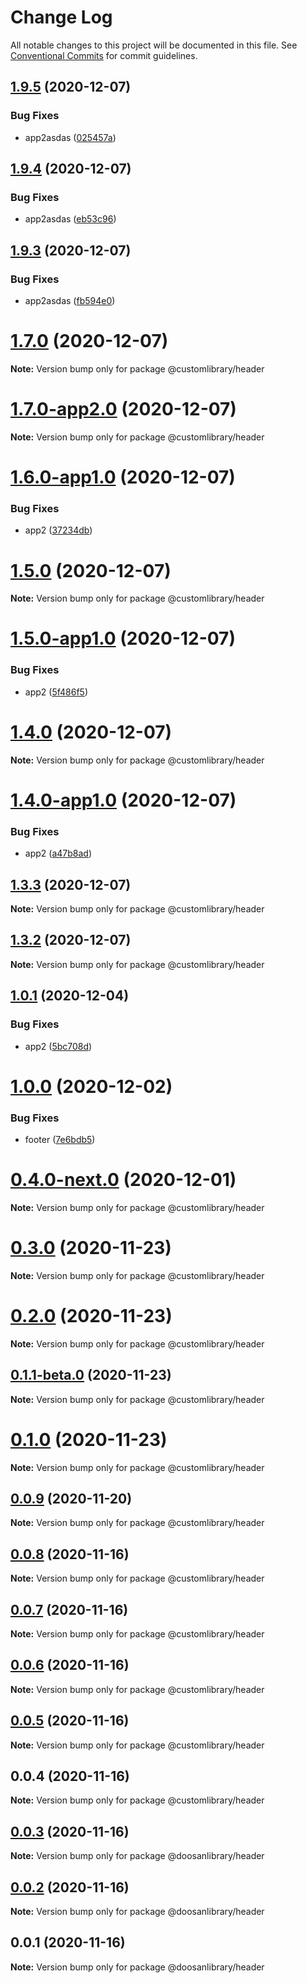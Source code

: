 # Change Log

All notable changes to this project will be documented in this file.
See [Conventional Commits](https://conventionalcommits.org) for commit guidelines.

## [1.9.5](https://github.com/aspulnik/lerna-test/compare/v1.9.4...v1.9.5) (2020-12-07)


### Bug Fixes

* app2asdas ([025457a](https://github.com/aspulnik/lerna-test/commit/025457aefec49e1252b52a3c6b4a521618179876))





## [1.9.4](https://github.com/aspulnik/lerna-test/compare/v1.9.3...v1.9.4) (2020-12-07)


### Bug Fixes

* app2asdas ([eb53c96](https://github.com/aspulnik/lerna-test/commit/eb53c9605862e0c9d0ca3380ab5567b098d67d92))





## [1.9.3](https://github.com/aspulnik/lerna-test/compare/v1.9.2...v1.9.3) (2020-12-07)


### Bug Fixes

* app2asdas ([fb594e0](https://github.com/aspulnik/lerna-test/commit/fb594e0d507719220e7b743b3e8c0acf26d0fb82))





# [1.7.0](https://github.com/aspulnik/lerna-test/compare/v1.7.0-app2.0...v1.7.0) (2020-12-07)

**Note:** Version bump only for package @customlibrary/header





# [1.7.0-app2.0](https://github.com/aspulnik/lerna-test/compare/v1.6.0-app1.0...v1.7.0-app2.0) (2020-12-07)

**Note:** Version bump only for package @customlibrary/header





# [1.6.0-app1.0](https://github.com/aspulnik/lerna-test/compare/v1.5.0...v1.6.0-app1.0) (2020-12-07)


### Bug Fixes

* app2 ([37234db](https://github.com/aspulnik/lerna-test/commit/37234db3cd9e63ce09ad287b3bd0bfffd1277f13))





# [1.5.0](https://github.com/aspulnik/lerna-test/compare/v1.5.0-app1.0...v1.5.0) (2020-12-07)

**Note:** Version bump only for package @customlibrary/header





# [1.5.0-app1.0](https://github.com/aspulnik/lerna-test/compare/v1.4.0...v1.5.0-app1.0) (2020-12-07)


### Bug Fixes

* app2 ([5f486f5](https://github.com/aspulnik/lerna-test/commit/5f486f5bd4df4c2acc4a733c192089d6d9687e72))





# [1.4.0](https://github.com/aspulnik/lerna-test/compare/v1.4.0-app1.0...v1.4.0) (2020-12-07)

**Note:** Version bump only for package @customlibrary/header





# [1.4.0-app1.0](https://github.com/aspulnik/lerna-test/compare/v1.3.3...v1.4.0-app1.0) (2020-12-07)


### Bug Fixes

* app2 ([a47b8ad](https://github.com/aspulnik/lerna-test/commit/a47b8ad7974edf6d159a12a2db06bdd98d8449a8))





## [1.3.3](https://github.com/aspulnik/lerna-test/compare/v1.3.2...v1.3.3) (2020-12-07)

**Note:** Version bump only for package @customlibrary/header





## [1.3.2](https://github.com/aspulnik/lerna-test/compare/v1.3.1...v1.3.2) (2020-12-07)

**Note:** Version bump only for package @customlibrary/header





## [1.0.1](https://github.com/aspulnik/lerna-test/compare/@customlibrary/header@1.0.0...@customlibrary/header@1.0.1) (2020-12-04)


### Bug Fixes

* app2 ([5bc708d](https://github.com/aspulnik/lerna-test/commit/5bc708d906d713a57ddd9b94a995f08a7d7fed58))





# [1.0.0](https://github.com/aspulnik/lerna-test/compare/@customlibrary/header@0.4.0-next.0...@customlibrary/header@1.0.0) (2020-12-02)


### Bug Fixes

* footer ([7e6bdb5](https://github.com/aspulnik/lerna-test/commit/7e6bdb51772a2414d1d98defeed96cb1d2fb02e9))





# [0.4.0-next.0](https://github.com/aspulnik/lerna-test/compare/@customlibrary/header@0.3.0...@customlibrary/header@0.4.0-next.0) (2020-12-01)

**Note:** Version bump only for package @customlibrary/header





# [0.3.0](https://github.com/aspulnik/lerna-test/compare/@customlibrary/header@0.2.0...@customlibrary/header@0.3.0) (2020-11-23)

**Note:** Version bump only for package @customlibrary/header





# [0.2.0](https://github.com/aspulnik/lerna-test/compare/@customlibrary/header@0.1.1-beta.0...@customlibrary/header@0.2.0) (2020-11-23)

**Note:** Version bump only for package @customlibrary/header





## [0.1.1-beta.0](https://github.com/aspulnik/lerna-test/compare/@customlibrary/header@0.1.0...@customlibrary/header@0.1.1-beta.0) (2020-11-23)

**Note:** Version bump only for package @customlibrary/header





# [0.1.0](https://github.com/aspulnik/lerna-test/compare/@customlibrary/header@0.0.9...@customlibrary/header@0.1.0) (2020-11-23)

**Note:** Version bump only for package @customlibrary/header





## [0.0.9](https://github.com/aspulnik/lerna-test/compare/@customlibrary/header@0.0.8...@customlibrary/header@0.0.9) (2020-11-20)

**Note:** Version bump only for package @customlibrary/header





## [0.0.8](https://github.com/aspulnik/lerna-test/compare/@customlibrary/header@0.0.7...@customlibrary/header@0.0.8) (2020-11-16)

**Note:** Version bump only for package @customlibrary/header





## [0.0.7](https://github.com/aspulnik/lerna-test/compare/@customlibrary/header@0.0.6...@customlibrary/header@0.0.7) (2020-11-16)

**Note:** Version bump only for package @customlibrary/header





## [0.0.6](https://github.com/aspulnik/lerna-test/compare/@customlibrary/header@0.0.5...@customlibrary/header@0.0.6) (2020-11-16)

**Note:** Version bump only for package @customlibrary/header





## [0.0.5](https://github.com/aspulnik/lerna-test/compare/@customlibrary/header@0.0.4...@customlibrary/header@0.0.5) (2020-11-16)

**Note:** Version bump only for package @customlibrary/header





## 0.0.4 (2020-11-16)

**Note:** Version bump only for package @customlibrary/header





## [0.0.3](https://github.com/aspulnik/lerna-test/compare/@doosanlibrary/header@0.0.2...@doosanlibrary/header@0.0.3) (2020-11-16)

**Note:** Version bump only for package @doosanlibrary/header





## [0.0.2](https://github.com/aspulnik/lerna-test/compare/@doosanlibrary/header@0.0.1...@doosanlibrary/header@0.0.2) (2020-11-16)

**Note:** Version bump only for package @doosanlibrary/header





## 0.0.1 (2020-11-16)

**Note:** Version bump only for package @doosanlibrary/header
